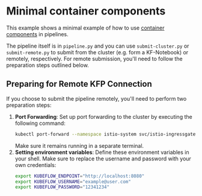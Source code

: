 # Minimal container components
This example shows a minimal example of how to use 
[container components](https://www.kubeflow.org/docs/components/pipelines/v2/components/container-components/)
in pipelines.  

The pipeline itself is in `pipeline.py` and you can use `submit-cluster.py` or `submit-remote.py` to submit from
the cluster (e.g. form a KF-Notebook) or remotely, respectively.
 For remote submission, you'll need to follow the preparation steps outlined below.

## Preparing for Remote KFP Connection

If you choose to submit the pipeline remotely, you'll need to perform two preparation steps:

1. **Port Forwarding**: Set up port forwarding to the cluster by executing the following command:
   ```sh
   kubectl port-forward --namespace istio-system svc/istio-ingressgateway 8080:80
   ```
   Make sure it remains running in a separate terminal.
2. **Setting environment variables**: Define these environment variables in your shell. Make sure to replace the username and password with your own credentials:
    ```sh
    export KUBEFLOW_ENDPOINT="http://localhost:8080"
    export KUBEFLOW_USERNAME="example@user.com"
    export KUBEFLOW_PASSWORD="12341234"
    ```
